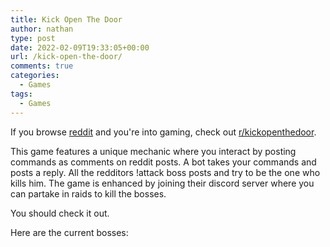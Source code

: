 ```yaml
---
title: Kick Open The Door
author: nathan
type: post
date: 2022-02-09T19:33:05+00:00
url: /kick-open-the-door/
comments: true
categories:
  - Games
tags:
  - Games
---
```

If you browse [reddit][1] and you're into gaming, check out [r/kickopenthedoor][2].

<!--more-->

This game features a unique mechanic where you interact by posting commands as comments on reddit posts. A bot takes your commands and posts a reply. All the redditors !attack boss posts and try to be the one who kills him. The game is enhanced by joining their discord server where you can partake in raids to kill the bosses.

You should check it out.

Here are the current bosses:
<span id="last-update"></span>
<div id="boss-list"></div>

 [1]: https://www.reddit.com
 [2]: https://www.reddit.com/r/kickopenthedoor

<style>
    div#boss-list {
        display: flex;
        flex-direction: row;
        width: 100%;
        flex-wrap: wrap;
    }
    .boss-info {
        background: #fff;
        border-radius: 2px;
        display: inline-block;
        min-height: 150px;
        margin: 1rem;
        position: relative;
        width: 300px;
        box-shadow: 0 19px 38px rgb(0 0 0 / 30%), 0 15px 12px rgb(0 0 0 / 22%);
        flex: none;
    }
    .boss-attributes {
        display: flex;
    }
    .boss-attributes span {
        display: block;
        width: 100%;
        padding: 5px;
        margin: 3px;
        border-radius: 5px;
        color: black;
    }
    .boss-attributes span.weak {
        background: #9c9;
    }
    .boss-attributes span.neutral {
        background: #dddcdc;
    }
    .boss-attributes span.resist {
        background: #d98b8b;
    }
    .boss-attributes span span {
        padding-left: 1em;
    }
    .boss-attributes span span:before {
        font-size: 8px;
    }
    .boss-attributes span.Havoc:before {
        content: '⚔'
    }
    .boss-attributes span.Almighty:before {
        content: '👼'
    }
    .boss-attributes span.Sinful:before {
        content: '😈'
    }
    .boss-attributes span.Bless:before {
        content: '✝'
    }
    .boss-attributes span.Curse:before {
        content: '☠'
    }
    .boss-attributes span.Lawful:before {
        content: '🏛'
    }
    .boss-attributes span.Order:before {
        content: '☯'
    }
    .boss-attributes span.Chaos:before {
        content: '🗯'
    }
    .boss-attributes span.Light:before {
        content: '☀'
    }
    .boss-attributes span.Dark:before {
        content: '🌌'
    }
    .boss-info .header {
        background: #6091de;
        padding: 8px;
    }
    .boss-info .header a {
        display: block;
        color: white;
        text-align: center;
    }
    .boss-info .header a .hp {
        display: block;
    }
    .boss-content {
        padding: 8px 16px 16px 16px;
    }
</style>

<script>
    window.addEventListener('DOMContentLoaded', () => $.getJSON('https://firebasestorage.googleapis.com/v0/b/thewizardsmanse-8e843.appspot.com/o/kotd.json?alt=media', data => {
        const bossList = $('#boss-list');
        const lastUpdate = $('#last-update');
        data.forEach(boss => {
            const bossInfo = $('<div class="boss-info"></div>');
            const totalHP = boss.title.match(/\[Health:([0-9]+)\]/)[1];
            const title = boss.title.replace(/\[Health:[0-9]+\]/, '');
            const remainingHP = boss.link_flair_text.match(/\[Health: ([0-9]+)\]/)[1];
            bossInfo.append(`<div class="header"><a href="https://www.reddit.com${boss.permalink}">${title}<span class="hp">[Health: ${remainingHP} / ${totalHP}]</span></a></div>`);
            const bossContent = $(`<div class="boss-content"><a href="https://www.reddit.com${boss.permalink}"><img src="${boss.thumbnail}"></img></a></div>`);
            const bossAttributes = $('<div class="boss-attributes"></div>');
            const weak = $('<span class="weak"></span>');
            boss.weak.forEach(x => weak.append(`<span class="${x}">${x}</span>`));
            bossAttributes.append(weak);
            const neutral = $('<span class="neutral"></span>');
            boss.neutral.forEach(x => neutral.append(`<span class="${x}">${x}</span>`));
            bossAttributes.append(neutral);
            const resist = $('<span class="resist"></span>');
            boss.resist.forEach(x => resist.append(`<span class="${x}">${x}</span>`));
            bossAttributes.append(resist);
            bossContent.append(bossAttributes);
            bossInfo.append(bossContent)
            bossList.append(bossInfo);
            lastUpdate.text(new Date(boss.generated));
        });
    }));
</script>
